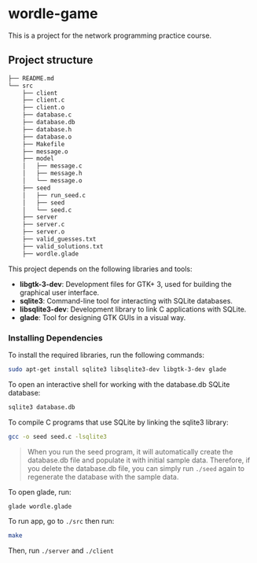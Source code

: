 # wordle-game

This is a project for the network programming practice course.

## Project structure

```sh
├── README.md
└── src
    ├── client
    ├── client.c
    ├── client.o
    ├── database.c
    ├── database.db
    ├── database.h
    ├── database.o
    ├── Makefile
    ├── message.o
    ├── model
    │   ├── message.c
    │   ├── message.h
    │   └── message.o
    ├── seed
    │   ├── run_seed.c
    │   ├── seed
    │   └── seed.c
    ├── server
    ├── server.c
    ├── server.o
    ├── valid_guesses.txt
    ├── valid_solutions.txt
    ├── wordle.glade
```

This project depends on the following libraries and tools:

- **libgtk-3-dev**: Development files for GTK+ 3, used for building the graphical user interface.
- **sqlite3**: Command-line tool for interacting with SQLite databases.
- **libsqlite3-dev**: Development library to link C applications with SQLite.
- **glade**: Tool for designing GTK GUIs in a visual way.

### Installing Dependencies

To install the required libraries, run the following commands:

```bash
sudo apt-get install sqlite3 libsqlite3-dev libgtk-3-dev glade
```

To open an interactive shell for working with the database.db SQLite database:

```bash
sqlite3 database.db
```

To compile C programs that use SQLite by linking the sqlite3 library:
```bash
gcc -o seed seed.c -lsqlite3
```

> When you run the seed program, it will automatically create the database.db file and populate it with initial sample data. Therefore, if you delete the database.db file, you can simply run `./seed` again to regenerate the database with the sample data.

To open glade, run:
```bash
glade wordle.glade
```

To run app, go to `./src` then run:
```bash
make
```

Then, run `./server` and `./client`
